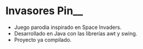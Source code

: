 # **Invasores Pin__**

* Juego parodia inspirado en Space Invaders.
* Desarrollado en Java con las librerías awt y swing.
* Proyecto ya compilado.

